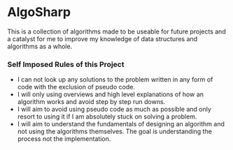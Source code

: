 # AlgoSharp
This is a collection of algorithms made to be useable for future projects and a catalyst for me to improve my knowledge of data structures and algorithms as a whole.

### Self Imposed Rules of this Project

* I can not look up any solutions to the problem written in any form of code with the exclusion of pseudo code.
* I will only using overviews and high level explanations of how an algorithm works and avoid step by step run downs.
* I will aim to avoid using pseudo code as much as possible and only resort to using it if I am absolutely stuck on solving a problem.
* I will aim to understand the fundamentals of designing an algorithm and not using the algorithms themselves. The goal is understanding the process not the implementation.
